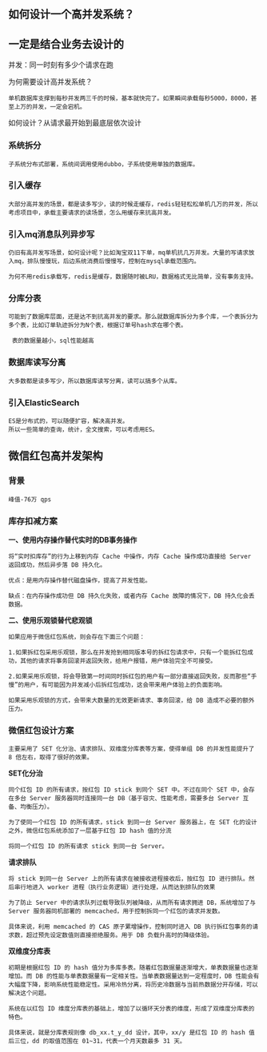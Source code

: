 ## 如何设计一个高并发系统？

## 一定是结合业务去设计的

并发：同一时刻有多少个请求在跑

为何需要设计高并发系统？

```
单机数据库支撑到每秒并发两三千的时候，基本就快完了。如果瞬间承载每秒5000，8000，甚至上万的并发，一定会宕机。
```

如何设计？从请求最开始到最底层依次设计

### 系统拆分

```
子系统分布式部署，系统间调用使用dubbo，子系统使用单独的数据库。
```

### 引入缓存

```
大部分高并发的场景，都是读多写少，读的时候走缓存，redis轻轻松松单机几万的并发，所以考虑项目中，承载主要请求的读场景，怎么用缓存来抗高并发。
```

### 引入mq消息队列异步写

```
仍旧有高并发写场景，如何设计呢？比如淘宝双11下单，mq单机抗几万并发。大量的写请求放入mq，排队慢慢玩，后边系统消费后慢慢写，控制在mysql承载范围内。

为何不用redis承载写，redis是缓存，数据随时被LRU，数据格式无比简单，没有事务支持。
```

### 分库分表

```
可能到了数据库层面，还是达不到抗高并发的要求。那么就数据库拆分为多个库，一个表拆分为多个表，比如订单轨迹拆分为N个表，根据订单号hash求在哪个表。

 表的数据量越小，sql性能越高
```

### 数据库读写分离

```
大多数都是读多写少，所以数据库读写分离，读可以搞多个从库。
```

### 引入ElasticSearch

```
ES是分布式的，可以随便扩容，解决高并发。
所以一些简单的查询，统计，全文搜索，可以考虑用ES。
```

## 微信红包高并发架构

### 背景

```
峰值-76万 qps
```

### 库存扣减方案

**一、使用内存操作替代实时的DB事务操作**

```
将“实时扣库存”的行为上移到内存 Cache 中操作，内存 Cache 操作成功直接给 Server 返回成功，然后异步落 DB 持久化。

优点：是用内存操作替代磁盘操作，提高了并发性能。

缺点：在内存操作成功但 DB 持久化失败，或者内存 Cache 故障的情况下，DB 持久化会丢数据。
```

**二、使用乐观锁替代悲观锁**

```
如果应用于微信红包系统，则会存在下面三个问题：

1.如果拆红包采用乐观锁，那么在并发抢到相同版本号的拆红包请求中，只有一个能拆红包成功，其他的请求将事务回滚并返回失败，给用户报错，用户体验完全不可接受。

2.如果采用乐观锁，将会导致第一时间同时拆红包的用户有一部分直接返回失败，反而那些“手慢”的用户，有可能因为并发减小后拆红包成功，这会带来用户体验上的负面影响。

如果采用乐观锁的方式，会带来大数量的无效更新请求、事务回滚，给 DB 造成不必要的额外压力。
```

### 微信红包设计方案

```
主要采用了 SET 化分治、请求排队、双维度分库表等方案，使得单组 DB 的并发性能提升了 8 倍左右，取得了很好的效果。
```

**SET化分治**

```
同个红包 ID 的所有请求，按红包 ID stick 到同个 SET 中。不过在同个 SET 中，会存在多台 Server 服务器同时连接同一台 DB（基于容灾、性能考虑，需要多台 Server 互备、均衡压力）。

为了使同一个红包 ID 的所有请求，stick 到同一台 Server 服务器上，在 SET 化的设计之外，微信红包系统添加了一层基于红包 ID hash 值的分流

将同一个红包 ID 的所有请求 stick 到同一台 Server。
```

**请求排队**

```
将 stick 到同一台 Server 上的所有请求在被接收进程接收后，按红包 ID 进行排队。然后串行地进入 worker 进程（执行业务逻辑）进行处理，从而达到排队的效果

为了防止 Server 中的请求队列过载导致队列被降级，从而所有请求拥进 DB，系统增加了与 Server 服务器同机部署的 memcached，用于控制拆同一个红包的请求并发数。

具体来说，利用 memcached 的 CAS 原子累增操作，控制同时进入 DB 执行拆红包事务的请求数，超过预先设定数值则直接拒绝服务。用于 DB 负载升高时的降级体验。
```

**双维度分库表**

```
初期是根据红包 ID 的 hash 值分为多库多表。随着红包数据量逐渐增大，单表数据量也逐渐增加。而 DB 的性能与单表数据量有一定相关性。当单表数据量达到一定程度时，DB 性能会有大幅度下降，影响系统性能稳定性。采用冷热分离，将历史冷数据与当前热数据分开存储，可以解决这个问题。

系统在以红包 ID 维度分库表的基础上，增加了以循环天分表的维度，形成了双维度分库表的特色。

具体来说，就是分库表规则像 db_xx.t_y_dd 设计，其中，xx/y 是红包 ID 的 hash 值后三位，dd 的取值范围在 01~31，代表一个月天数最多 31 天。
```

